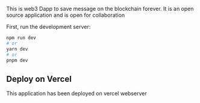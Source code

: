 This is web3 Dapp to save message on the blockchain forever. It is an open source application and is open for collaboration

First, run the development server:

```bash
npm run dev
# or
yarn dev
# or
pnpm dev
```


## Deploy on Vercel

This application has been deployed on vercel webserver